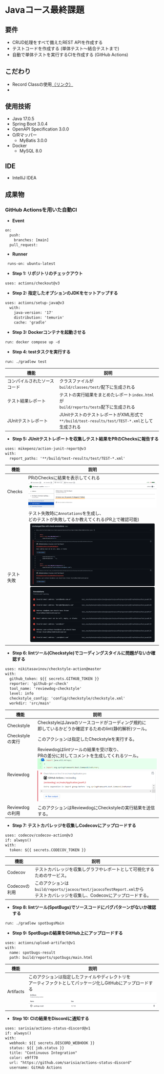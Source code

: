# Javaコース最終課題

## 要件
- CRUD処理をすべて備えたREST APIを作成する
- テストコードを作成する (単体テスト～結合テストまで)
- 自動で単体テストを実行するCIを作成する (GitHub Actions)

## こだわり
- Record Classの使用[（リンク）](https://github.com/yoshiki-bull/Last-lecture-Java/pull/10#issue-1725112384)
-

## 使用技術
- Java 17.0.5
- Spring Boot 3.0.4
- OpenAPI Specification 3.0.0
- O/Rマッパー
  - MyBatis 3.0.0
- Docker
  - MySQL 8.0

## IDE
- IntelliJ IDEA

## 成果物
### GitHub Actionsを用いた自動CI

- **Event**

```
on:
  push:
    branches: [main]
  pull_request:
```

- **Runner**

```
 runs-on: ubuntu-latest
```

- **Step 1: リポジトリのチェックアウト**

```
uses: actions/checkout@v3
```

- **Step 2: 指定したオプションのJDKをセットアップする**

```
uses: actions/setup-java@v3
  with:
    java-version: '17'
    distribution: 'temurin'
    cache: 'gradle'
```

- **Step 3: Dockerコンテナを起動させる**

```
run: docker compose up -d
```

- **Step 4: testタスクを実行する**

```
run: ./gradlew test
```
| 機能              | 説明                                                                         |
|-----------------|----------------------------------------------------------------------------|
| コンパイルされたソースコード  | クラスファイルが<br>`build/classes/test/`配下に生成される                                  |
| テスト結果レポート       | テストの実行結果をまとめたレポート`index.html`が<br>`build/reports/tests`配下に生成される            |
| JUnitテストレポート    | JUnitテストのテストレポートがXML形式で<br>`**/build/test-results/test/TEST-*.xml`として生成される |

- **Step 5: JUnitテストレポートを収集しテスト結果をPRのChecksに報告する**

```
uses: mikepenz/action-junit-report@v3
with:
  report_paths: '**/build/test-results/test/TEST-*.xml'
```

| 機能      | 説明                                                                                     |
|---------|----------------------------------------------------------------------------------------|
| Checks  | PRのChecksに結果を表示してくれる ![checks](images/checks.png)                                      |
| テスト失敗   | テスト失敗時に`Annotations`を生成し、<br>どのテストが失敗してるか教えてくれる(PR上で確認可能) ![failed](images/failed.png) |

- **Step 6: lintツール(Checkstyle)でコーディングスタイルに問題がないか確認する**

```
uses: nikitasavinov/checkstyle-action@master
with:
  github_token: ${{ secrets.GITHUB_TOKEN }}
  reporter: 'github-pr-check'
  tool_name: 'reviewdog-checkstyle'
  level: info
  checkstyle_config: 'config/checkstyle/checkstyle.xml'
  workdir: 'src/main'
```

| 機能            | 説明                                                                                         |
|---------------|--------------------------------------------------------------------------------------------|
| Checkstyle    | CheckstyleはJavaのソースコードがコーディング規約に<br>即しているかどうか確認するためのlint(静的解析)ツール。                         |
| Checkstyleの実行 | このアクションは指定したCheckstyleを実行する。                                                               |
| Reviewdog     | Reviewdogはlintツールの結果を受け取り、<br>PRの差分に対してコメントを生成してくれるツール。 ![Reviewdog](images/reviewdog.png) |
| Reviewdogの利用  | このアクションはReviewdogにCheckstyleの実行結果を送信する。                                                    |

- **Step 7: テストカバレッジを収集しCodecovにアップロードする**

```
uses: codecov/codecov-action@v3
if: always()
with:
  token: ${{ secrets.CODECOV_TOKEN }}
```

| 機能         | 説明                                                                                           |
|------------|----------------------------------------------------------------------------------------------|
| Codecov    | テストカバレッジを収集しグラフやレポートとして可視化するためのサービス。                                                         |
| Codecovの利用 | このアクションは`build/reports/jacoco/test/jacocoTestReport.xml`から<br>テストカバレッジを収集し、Codecovにアップロードする。 |

- **Step 8: lintツール(SpotBugs)でソースコードにバグパターンがないか確認する**

```
run: ./gradlew spotbugsMain
```

- **Step 9: SpotBugsの結果をGitHub上にアップロードする**

```
uses: actions/upload-artifact@v1
with:
  name: spotbugs-result
  path: build/reports/spotbugs/main.html
```

| 機能        | 説明                                                                                              |
|-----------|-------------------------------------------------------------------------------------------------|
| Artifacts | このアクションは指定したファイルやディレクトリを<br>アーティファクトとしてパッケージ化しGitHubにアップロードする ![Artifact](images/artifacts.png) |

- **Step 10: CIの結果をDiscordに通知する**

```
uses: sarisia/actions-status-discord@v1
if: always()
with:
  webhook: ${{ secrets.DISCORD_WEBHOOK }}
  status: ${{ job.status }}
  title: "Continuous Integration"
  color: e9ff70
  url: "https://github.com/sarisia/actions-status-discord"
  username: GitHub Actions
```
